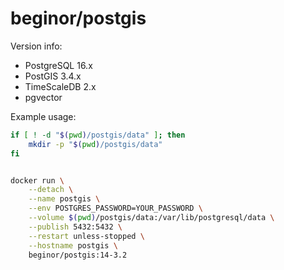 # beginor/postgis

Version info:

- PostgreSQL 16.x
- PostGIS 3.4.x
- TimeScaleDB 2.x
- pgvector

Example usage:

```sh
if [ ! -d "$(pwd)/postgis/data" ]; then
    mkdir -p "$(pwd)/postgis/data"
fi


docker run \
    --detach \
    --name postgis \
    --env POSTGRES_PASSWORD=YOUR_PASSWORD \
    --volume $(pwd)/postgis/data:/var/lib/postgresql/data \
    --publish 5432:5432 \
    --restart unless-stopped \
    --hostname postgis \
    beginor/postgis:14-3.2
```
